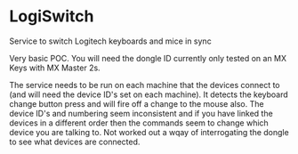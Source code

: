 # LogiSwitch
Service to switch Logitech keyboards and mice in sync

Very basic POC. You will need the dongle ID currently only tested on an MX Keys with MX Master 2s.

The service needs to be run on each machine that the devices connect to (and will need the device ID's set on each machine). It detects the keyboard change button press and will fire off a change to the mouse also.
The device ID's and numbering seem inconsistent and if you have linked the devices in a different order then the commands seem to change which device you are talking to.
Not worked out a wqay of interrogating the dongle to see what devices are connected.
